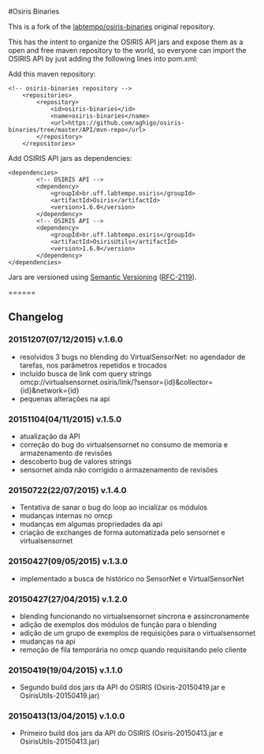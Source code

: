 #Osiris Binaries

This is a fork of the [labtempo/osiris-binaries](https://github.com/labtempo/osiris-binaries) original repository.

This has the intent to organize the OSIRIS API jars and expose them as a open and free maven repository to the world,
so everyone can import the OSIRIS API by just adding the following lines into pom.xml:

Add this maven repository:
```
<!-- osiris-binaries repository -->
	<repositories>
		<repository>
			<id>osiris-binaries</id>
			<name>osiris-binaries</name>
			<url>https://github.com/aghigo/osiris-binaries/tree/master/API/mvn-repo</url>
		</repository>
	</repositories>
```

Add OSIRIS API jars as dependencies:
```
<dependencies>
		<!-- OSIRIS API -->
		<dependency>
			<groupId>br.uff.labtempo.osiris</groupId>
			<artifactId>Osiris</artifactId>
			<version>1.6.0</version>
		</dependency>
		<!-- OSIRIS API -->
		<dependency>
			<groupId>br.uff.labtempo.osiris</groupId>
			<artifactId>OsirisUtils</artifactId>
			<version>1.6.0</version>
		</dependency>
</dependencies>
```

Jars are versioned using [Semantic Versioning](http://semver.org/) ([RFC-2119](https://tools.ietf.org/html/rfc2119)).

======

## Changelog

### 20151207(07/12/2015) v.1.6.0

- resolvidos 3 bugs no blending do VirtualSensorNet: no agendador de tarefas, nos parâmetros repetidos e trocados
- incluído busca de link com query strings omcp://virtualsensornet.osiris/link/?sensor={id}&collector={id}&network={id}
- pequenas alterações na api 

### 20151104(04/11/2015) v.1.5.0

- atualização da API
- correção do bug do virtualsensornet no consumo de memoria e armazenamento de revisões
- descoberto bug de valores strings
- sensornet ainda não corrigido o armazenamento de revisões

### 20150722(22/07/2015) v.1.4.0

- Tentativa de sanar o bug do loop ao incializar os módulos 
- mudanças internas no omcp
- mudanças em algumas propriedades da api
- criação de exchanges de forma automatizada pelo sensornet e virtualsensornet

### 20150427(09/05/2015) v.1.3.0

- implementado a busca de histórico no SensorNet e VirtualSensorNet

### 20150427(27/04/2015) v.1.2.0

- blending funcionando no virtualsensornet síncrona e assincronamente
- adição de exemplos dos módulos de função para o blending
- adição de um grupo de exemplos de requisições para o virtualsensornet
- mudanças na api
- remoção de fila temporária no omcp quando requisitando pelo cliente 

### 20150419(19/04/2015) v.1.1.0

 - Segundo build dos jars da API do OSIRIS (Osiris-20150419.jar e OsirisUtils-20150419.jar)

### 20150413(13/04/2015) v.1.0.0

 - Primeiro build dos jars da API do OSIRIS (Osiris-20150413.jar e OsirisUtils-20150413.jar)